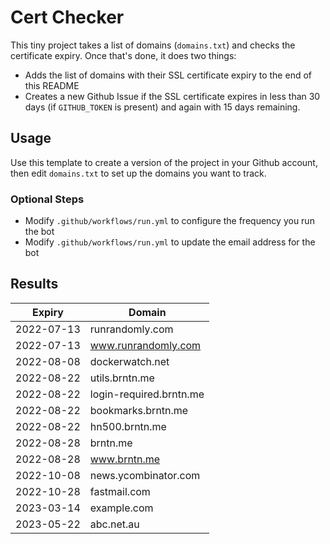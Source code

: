 # Cert Checker

This tiny project takes a list of domains (`domains.txt`) and checks the certificate expiry. Once that's done, it does two things:

- Adds the list of domains with their SSL certificate expiry to the end of this README
- Creates a new Github Issue if the SSL certificate expires in less than 30 days (if `GITHUB_TOKEN` is present) and again with 15 days remaining.


## Usage

Use this template to create a version of the project in your Github account, then edit `domains.txt` to set up the domains you want to track.


### Optional Steps

- Modify `.github/workflows/run.yml` to configure the frequency you run the bot
- Modify `.github/workflows/run.yml` to update the email address for the bot

## Results

| Expiry    | Domain   |
|-----------|----------|
| 2022-07-13 | runrandomly.com |
| 2022-07-13 | www.runrandomly.com |
| 2022-08-08 | dockerwatch.net |
| 2022-08-22 | utils.brntn.me |
| 2022-08-22 | login-required.brntn.me |
| 2022-08-22 | bookmarks.brntn.me |
| 2022-08-22 | hn500.brntn.me |
| 2022-08-28 | brntn.me |
| 2022-08-28 | www.brntn.me |
| 2022-10-08 | news.ycombinator.com |
| 2022-10-28 | fastmail.com |
| 2023-03-14 | example.com |
| 2023-05-22 | abc.net.au |
